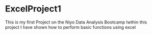# ExcelProject1
This is my first Project on the Niyo Data Analysis Bootcamp
Iwthin this project I have shown how to perform basic functions using excel
